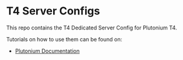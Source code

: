 # T4 Server Configs
This repo contains the T4 Dedicated Server Config for Plutonium T4.

Tutorials on how to use them can be found on:
* [Plutonium Documentation](https://plutonium.pw/docs/server/t4/setting-up-a-server/)